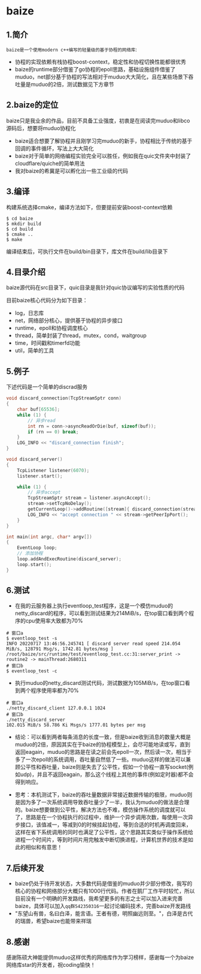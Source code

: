 # baize
## 1.简介
`baize是一个使用modern c++编写的轻量级的基于协程的网络库`:
- 协程的实现依赖有栈协程boost-context，稳定性和协程切换性能都很优秀
- baize的runtime部分借鉴了go协程的epoll思路，基础设施组件借鉴了muduo，net部分基于协程的写法相对于muduo大大简化，且在某些场景下吞吐量是muduo的2倍，测试数据见下方章节

## 2.baize的定位
baize只是我业余的作品，目前不具备工业强度，初衷是在阅读完muduo和libco源码后，想要将muduo协程化
- baize适合想要了解协程并且刚学习完muduo的新手，协程相比于传统的基于回调的事件循环，写法上大大简化
- baize对于简单的网络编程实验完全可以胜任，例如我在quic文件夹中封装了cloudflare/quiche的简单用法
- 我对baize的希冀是可以孵化出一些工业级的代码

## 3.编译
构建系统选择cmake，编译方法如下，但要提前安装boost-context依赖
```shell
$ cd baize
$ mkdir build
$ cd build
$ cmake ..
$ make
```
编译结束后，可执行文件在build/bin目录下，库文件在build/lib目录下

## 4.目录介绍
baize源代码在src目录下，quic目录是我针对quic协议编写的实验性质的代码

目前baize核心代码分为如下目录：
- log，日志库
- net，网络部分核心，提供基于协程的异步接口
- runtime，epoll和协程调度核心
- thread，简单封装了thread，mutex，cond，waitgroup
- time，时间戳和timerfd功能
- util，简单的工具

## 5.例子
下述代码是一个简单的discrad服务
```cpp
void discard_connection(TcpStreamSptr conn)
{
    char buf[65536];
    while (1) {
        // 异步read
        int rn = conn->asyncReadOrDie(buf, sizeof(buf));
        if (rn == 0) break;
    }
    LOG_INFO << "discard_connection finish";
}

void discard_server()
{
    TcpListener listener(6070);
    listener.start();

    while (1) {
        // 异步accept
        TcpStreamSptr stream = listener.asyncAccept();
        stream->setTcpNoDelay();
        getCurrentLoop()->addRoutine([stream]{ discard_connection(stream); });
        LOG_INFO << "accept connection " << stream->getPeerIpPort();
    }
}

int main(int argc, char* argv[])
{
    EventLoop loop;
    // 添加协程
    loop.addAndExecRoutine(discard_server);
    loop.start();
}
```

## 6.测试
- 在我的云服务器上执行eventloop_test程序，这是一个模仿muduo的netty_discard的程序，可以看到测试结果为214MiB/s，在top窗口看到两个程序的cpu使用率大致都为70%
```shell
# 窗口a
$ eventloop_test -s
INFO 20220717 13:46:56.245741 [ discard server read speed 214.054 MiB/s, 128791 Msg/s, 1742.81 bytes/msg ] /root/baize/src/runtime/test/eventloop_test.cc:31:server_print -> routine2 -> mainThread:2680311 
# 窗口b
$ eventloop_test -c
```
- 执行muduo的netty_discard测试代码，测试数据为105MiB/s，在top窗口看到两个程序使用率都为70%
```shell
# 窗口a
./netty_discard_client 127.0.0.1 1024
# 窗口b
./netty_discard_server
102.015 MiB/s 58.786 Ki Msgs/s 1777.01 bytes per msg
```
- 结论：可以看到两者每条消息的长度一致，但是baize收到消息的数量大概是muduo的2倍，原因其实在于baize的协程模型上，会尽可能地读或写，直到返回eagain，muduo的思路是在读之前会先epoll一次，然后读一次，相当于多了一次epoll的系统调用，吞吐量自然低了一些。muduo这样的做法可以兼顾公平性和吞吐量，baize则是失去了公平性，假如一个协程一直写socket(例如udp)，并且不返回eagain，那么这个线程上其他的事件(例如定时器)都不会得到响应。

- 思考：本机测试下，baize的吞吐量数据非常接近数据传输的极限，muduo则是因为多了一次系统调用导致吞吐量少了一半，我认为muduo的做法是合理的。baize想要做到公平性，解决方法也不难，模仿操作系统的调度就可以了，思路是在一个协程执行的过程中，维护一个异步调用次数，每使用一次异步接口，该值减一，等减到0的时候挂起协程，等到合适的时机再调度回来，这样在省下系统调用的同时也满足了公平性，这个思路其实类似于操作系统给进程一个时间片，等到时间片用完触发中断切换进程，计算机世界的技术是如此的相似和有意思！

## 7.后续开发
- baize仍处于待开发状态，大多数代码是借鉴的muduo并少部分修改，我写的核心的协程和网络部分大概只有1000行代码。作者在鹅厂工作平时较忙，所以目前没有一个明确的开发路线，我希望更多的有志之士可以加入进来完善baize，具体可以加入`qq群542350316`一起讨论编码技术，完善baize开发路线
- "东望山有兽，名曰白泽，能言语。王者有德，明照幽远则至。"，白泽是古代的瑞兽，希望baize也能带来祥瑞

## 8.感谢

感谢陈硕大神能提供muduo这样优秀的网络库作为学习榜样，感谢每一个为baize网络库star的开发者，祝coding愉快！